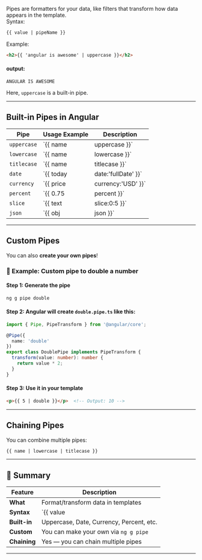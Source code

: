 Pipes are formatters for your data, like filters that transform how data appears in the template.  
Syntax:  
```html
{{ value | pipeName }}
```  
Example:  
```html
<h2>{{ 'angular is awesome' | uppercase }}</h2>
```  
#### output:
```terminal
ANGULAR IS AWESOME
```  
Here, `uppercase` is a built-in pipe.

---

## Built-in Pipes in Angular

| Pipe         | Usage Example                      | Description                       |
|--------------|------------------------------------|-----------------------------------|
| `uppercase`  | `{{ name | uppercase }}`           | Converts to uppercase             |
| `lowercase`  | `{{ name | lowercase }}`           | Converts to lowercase             |
| `titlecase`  | `{{ name | titlecase }}`           | Capitalizes each word             |
| `date`       | `{{ today | date:'fullDate' }}`    | Formats dates                     |
| `currency`   | `{{ price | currency:'USD' }}`     | Formats as currency               |
| `percent`    | `{{ 0.75 | percent }}`             | Displays 75%                      |
| `slice`      | `{{ text | slice:0:5 }}`           | Like substring                    |
| `json`       | `{{ obj | json }}`                 | Pretty prints an object           |

---

##  Custom Pipes

You can also **create your own pipes**!

### 🔨 Example: Custom pipe to double a number

#### Step 1: Generate the pipe
```bash
ng g pipe double
```

#### Step 2: Angular will create `double.pipe.ts` like this:

```ts
import { Pipe, PipeTransform } from '@angular/core';

@Pipe({
  name: 'double'
})
export class DoublePipe implements PipeTransform {
  transform(value: number): number {
    return value * 2;
  }
}
```

#### Step 3: Use it in your template

```html
<p>{{ 5 | double }}</p>  <!-- Output: 10 -->
```

---

## Chaining Pipes

You can combine multiple pipes:

```html
{{ name | lowercase | titlecase }}
```

---

## 🧠 Summary

| Feature        | Description                               |
|----------------|-------------------------------------------|
| **What**       | Format/transform data in templates        |
| **Syntax**     | `{{ value | pipeName }}`                  |
| **Built-in**   | Uppercase, Date, Currency, Percent, etc.  |
| **Custom**     | You can make your own via `ng g pipe`     |
| **Chaining**   | Yes — you can chain multiple pipes        |

---